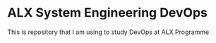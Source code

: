 # ALX System Engineering DevOps
This is repository that I am using to study DevOps at ALX Programme
